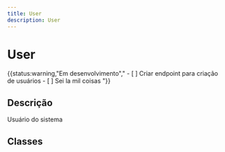 ```yaml
---
title: User
description: User
---
```


# User

{{status:warning,"Em desenvolvimento","
    - [ ] Criar endpoint para criação de usuários
    - [ ] Sei la mil coisas
"}}

## Descrição

Usuário do sistema

## Classes

